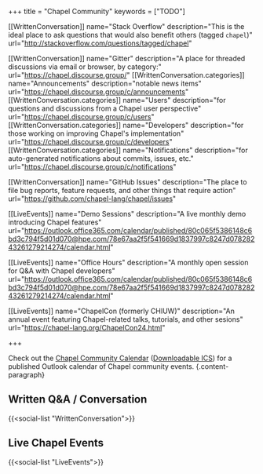 +++
title = "Chapel Community"
keywords = ["TODO"]

[[WrittenConversation]]
  name="Stack Overflow"
  description="This is the ideal place to ask questions that would also benefit others (tagged `chapel`)"
  url="http://stackoverflow.com/questions/tagged/chapel"

[[WrittenConversation]]
  name="Gitter"
  description="A place for threaded discussions via email or browser, by category:"
  url="https://chapel.discourse.group/"
[[WrittenConversation.categories]]
  name="Announcements"
  description="notable news items"
  url="https://chapel.discourse.group/c/announcements"
[[WrittenConversation.categories]]
  name="Users"
  description="for questions and discussions from a Chapel user perspective"
  url="https://chapel.discourse.group/c/users"
[[WrittenConversation.categories]]
  name="Developers"
  description="for those working on improving Chapel's implementation"
  url="https://chapel.discourse.group/c/developers"
[[WrittenConversation.categories]]
  name="Notifications"
  description="for auto-generated notifications about commits, issues, etc."
  url="https://chapel.discourse.group/c/notifications"

[[WrittenConversation]]
  name="GitHub Issues"
  description="The place to file bug reports, feature requests, and other things that require action"
  url="https://github.com/chapel-lang/chapel/issues"

[[LiveEvents]]
  name="Demo Sessions"
  description="A live monthly demo introducing Chapel features"
  url="https://outlook.office365.com/calendar/published/80c065f5386148c6bd3c794f5d01d070@hpe.com/78e67aa2f5f541669d1837997c8247d07828243261279214274/calendar.html"

[[LiveEvents]]
  name="Office Hours"
  description="A monthly open session for Q&A with Chapel developers"
  url="https://outlook.office365.com/calendar/published/80c065f5386148c6bd3c794f5d01d070@hpe.com/78e67aa2f5f541669d1837997c8247d07828243261279214274/calendar.html"

[[LiveEvents]]
  name="ChapelCon (formerly CHIUW)"
  description="An annual event featuring Chapel-related talks, tutorials, and other sesions"
  url="https://chapel-lang.org/ChapelCon24.html"


+++

Check out the [Chapel Community Calendar](https://outlook.office365.com/calendar/published/80c065f5386148c6bd3c794f5d01d070@hpe.com/78e67aa2f5f541669d1837997c8247d07828243261279214274/calendar.html) ([Downloadable ICS](https://outlook.office365.com/owa/calendar/80c065f5386148c6bd3c794f5d01d070@hpe.com/78e67aa2f5f541669d1837997c8247d07828243261279214274/calendar.ics)) for a published Outlook calendar of Chapel community events.
{.content-paragraph}

## Written Q&A / Conversation

{{<social-list "WrittenConversation">}}

## Live Chapel Events

{{<social-list "LiveEvents">}}
